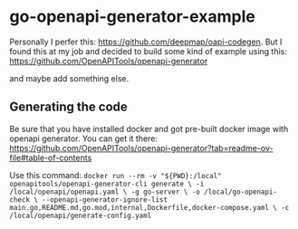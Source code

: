 # go-openapi-generator-example

Personally I perfer this: https://github.com/deepmap/oapi-codegen.
But I found this at my job and decided to build some kind of example using this: https://github.com/OpenAPITools/openapi-generator

and maybe add something else.

## Generating the code

Be sure that you have installed docker and got pre-built docker image with openapi generator. You can get it there:
https://github.com/OpenAPITools/openapi-generator?tab=readme-ov-file#table-of-contents

Use this command:
`docker run --rm -v "${PWD}:/local" openapitools/openapi-generator-cli generate \
    -i /local/openapi/openapi.yaml \
    -g go-server \
    -o /local/go-openapi-check \
    --openapi-generator-ignore-list main.go,README.md,go.mod,internal,Dockerfile,docker-compose.yaml \
    -c /local/openapi/generate-config.yaml`
